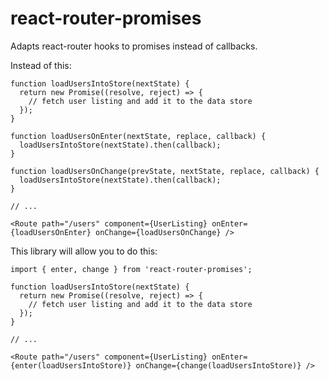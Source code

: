 # react-router-promises
Adapts react-router hooks to promises instead of callbacks.

Instead of this:
```
function loadUsersIntoStore(nextState) {
  return new Promise((resolve, reject) => {
    // fetch user listing and add it to the data store
  });
}

function loadUsersOnEnter(nextState, replace, callback) {
  loadUsersIntoStore(nextState).then(callback);
}

function loadUsersOnChange(prevState, nextState, replace, callback) {
  loadUsersIntoStore(nextState).then(callback);
}

// ...

<Route path="/users" component={UserListing} onEnter={loadUsersOnEnter} onChange={loadUsersOnChange} />
```

This library will allow you to do this:
```
import { enter, change } from 'react-router-promises';

function loadUsersIntoStore(nextState) {
  return new Promise((resolve, reject) => {
    // fetch user listing and add it to the data store
  });
}

// ...

<Route path="/users" component={UserListing} onEnter={enter(loadUsersIntoStore)} onChange={change(loadUsersIntoStore)} />
```
